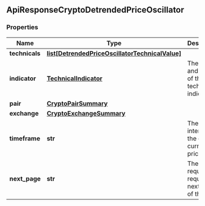 ## ApiResponseCryptoDetrendedPriceOscillator

### Properties
Name | Type | Description | Notes
------------ | ------------- | ------------- | -------------
**technicals** | [**list[DetrendedPriceOscillatorTechnicalValue]**](DetrendedPriceOscillatorTechnicalValue.md) |  | [optional] 
**indicator** | [**TechnicalIndicator**](TechnicalIndicator.md) | The name and symbol of the technical indicator | [optional] 
**pair** | [**CryptoPairSummary**](CryptoPairSummary.md) |  | [optional] 
**exchange** | [**CryptoExchangeSummary**](CryptoExchangeSummary.md) |  | [optional] 
**timeframe** | **str** | The time interval for the crypto currency prices | [optional] 
**next_page** | **str** | The token required to request the next page of the data | [optional] 



